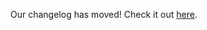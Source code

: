 Our changelog has moved! Check it out [here](https://github.com/TapResearch/TapResearch-iOS-SDK/wiki).
